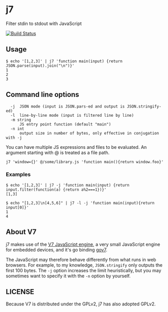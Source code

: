 # j7

Filter stdin to stdout with JavaScript

[![Build Status](https://travis-ci.org/edvakf/j7.svg)](https://travis-ci.org/edvakf/j7)

## Usage

```
$ echo '[1,2,3]' | j7 'function main(input) {return JSON.parse(input).join("\n")}'
1
2
3
```

## Command line options

```
  -j  JSON mode (input is JSON.pars-ed and output is JSON.stringify-ed)
  -l  line-by-line mode (input is filtered line by line)
  -m string
      JS entry point function (default "main")
  -n int
      output size in number of bytes, only effective in conjugation with -j
```

You can have multiple JS expressions and files to be evaluated. An argument starting with @ is treated as a file path.

```
j7 'window={}' @/some/library.js 'function main(){return window.foo}'
```

### Examples

```
$ echo '[1,2,3]' | j7 -j 'function main(input) {return input.filter(function(a) {return a%2===1})}'
[1,3]
```

```
$ echo "[1,2,3]\n[4,5,6]" | j7 -l -j 'function main(input){return input[0]}'
1
4
```

## About V7

j7 makes use of the [V7 JavaScript engine](https://github.com/cesanta/v7),
a very small JavaScript engine for embedded devices, and it's go binding [gov7](https://github.com/edvakf/gov7).

The JavaScript may therefore behave differently from what runs in web browsers.
For example, to my knowledge, `JSON.stringify` only outputs the first 100 bytes.
The `-j` option increases the limit heuristically, but you may sometimes want to specify it with the `-n` option by yourself.

## LICENSE

Because V7 is distributed under the GPLv2, j7 has also adopted GPLv2.
